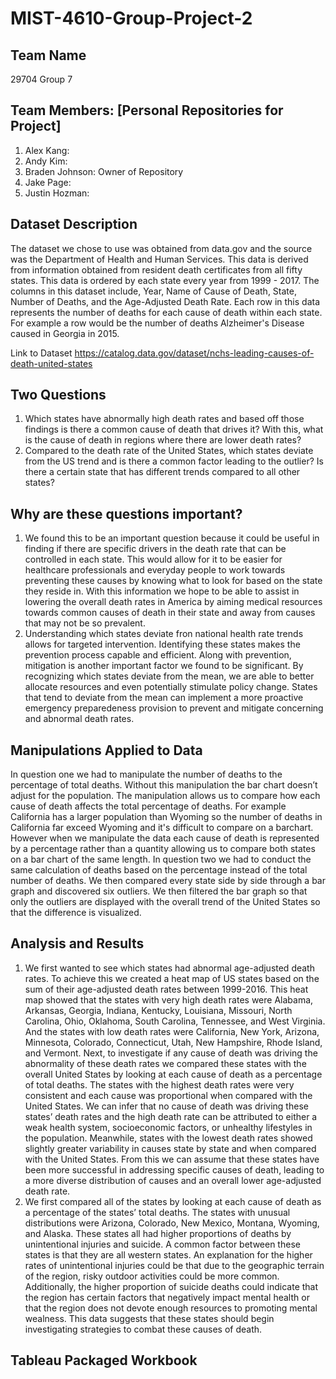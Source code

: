 # MIST-4610-Group-Project-2
## Team Name
29704 Group 7
## Team Members: [Personal Repositories for Project]
1) Alex Kang: 
2) Andy Kim: 
3) Braden Johnson: Owner of Repository
4) Jake Page: 
5) Justin Hozman: 
## Dataset Description
The dataset we chose to use was obtained from data.gov and the source was the Department of Health and Human Services. This data is derived from information obtained from resident death certificates from all fifty states. This data is ordered by each state every year from 1999 - 2017. The columns in this dataset include, Year, Name of Cause of Death, State, Number of Deaths, and the Age-Adjusted Death Rate. Each row in this data represents the number of deaths for each cause of death within each state. For example a row would be the number of deaths Alzheimer's Disease caused in Georgia in 2015.

Link to Dataset https://catalog.data.gov/dataset/nchs-leading-causes-of-death-united-states

## Two Questions
1) Which states have abnormally high death rates and based off those findings is there a common cause of death that drives it? With this, what is the cause of death in regions where there are lower death rates?
2) Compared to the death rate of the United States, which states deviate from the US trend and is there a common factor leading to the outlier? Is there a certain state that has different trends compared to all other states?

## Why are these questions important?
1) We found this to be an important question because it could be useful in finding if there are specific drivers in the death rate that can be controlled in each state. This would allow for it to be easier for healthcare professionals and everyday people to work towards preventing these causes by knowing what to look for based on the state they reside in. With this information we hope to be able to assist in lowering the overall death rates in America by aiming medical resources towards common causes of death in their state and away from causes that may not be so prevalent.
2) Understanding which states deviate fron national health rate trends allows for targeted intervention. Identifying these states makes the prevention process capable and efficient. Along with prevention, mitigation is another important factor we found to be significant. By recognizing which states deviate from the mean, we are able to better allocate resources and even potentially stimulate policy change. States that tend to deviate from the mean can implement a more proactive emergency preparedeness provision to prevent and mitigate concerning and abnormal death rates.
## Manipulations Applied to Data
In question one we had to manipulate the number of deaths to the percentage of total deaths. Without this manipulation the bar chart doesn’t adjust for the population. The manipulation allows us to compare how each cause of death affects the total percentage of deaths. For example California has a larger population than Wyoming so the number of deaths in California far exceed Wyoming and it's difficult to compare on a barchart. However when we manipulate the data each cause of death is represented by a percentage rather than a quantity allowing us to compare both states on a bar chart of the same length. In question two we had to conduct the same calculation of deaths based on the percentage instead of the total number of deaths. We then compared every state side by side through a bar graph and discovered six outliers. We then filtered the bar graph so that only the outliers are displayed with the overall trend of the United States so that the difference is visualized. 
## Analysis and Results
1) We first wanted to see which states had abnormal age-adjusted death rates. To achieve this we created a heat map of US states based on the sum of their age-adjusted death rates between 1999-2016. This heat map showed that the states with very high death rates were Alabama, Arkansas, Georgia, Indiana, Kentucky, Louisiana, Missouri, North Carolina, Ohio, Oklahoma, South Carolina, Tennessee, and West Virginia. And the states with low death rates were California, New York, Arizona, Minnesota, Colorado, Connecticut, Utah, New Hampshire, Rhode Island, and Vermont. Next, to investigate if any cause of death was driving the abnormality of these death rates we compared these states with the overall United States by looking at each cause of death as a percentage of total deaths. The states with the highest death rates were very consistent and each cause was proportional when compared with the United States. We can infer that no cause of death was driving these states’ death rates and the high death rate can be attributed to either a weak health system, socioeconomic factors, or unhealthy lifestyles in the population. Meanwhile, states with the lowest death rates showed slightly greater variability in causes state by state and when compared with the United States. From this we can assume that these states have been more successful in addressing specific causes of death, leading to a more diverse distribution of causes and an overall lower age-adjusted death rate.
2) We first compared all of the states by looking at each cause of death as a percentage of the states’ total deaths. The states with unusual distributions were Arizona, Colorado, New Mexico, Montana, Wyoming, and Alaska. These states all had higher proportions of deaths by unintentional injuries and suicide. A common factor between these states is that they are all western states. An explanation for the higher rates of unintentional injuries could be that due to the geographic terrain of the region, risky outdoor activities could be more common. Additionally, the higher proportion of suicide deaths could indicate that the region has certain factors that negatively impact mental health or that the region does not devote enough resources to promoting mental wealness. This data suggests that these states should begin investigating strategies to combat these causes of death.
## Tableau Packaged Workbook

